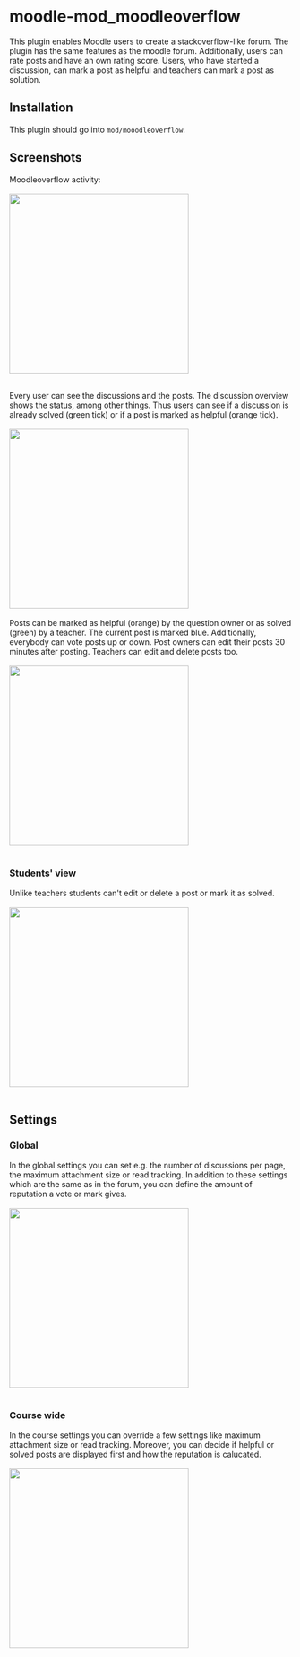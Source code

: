 # moodle-mod_moodleoverflow

This plugin enables Moodle users to create a stackoverflow-like forum.
The plugin has the same features as the moodle forum.
Additionally, users can rate posts and have an own rating score.
Users, who have started a discussion, can mark a post as helpful and teachers can mark a post as solution.


## Installation
This plugin should go into `mod/mooodleoverflow`.

## Screenshots
Moodleoverflow activity:</br></br>
<img src="https://wiwi-gitlab.uni-muenster.de/learnweb/moodle-mod_moodleoverflow/uploads/2e3634f006078e4c99a1c99d564f0795/Dashboard.png" width="320">
</br></br>

Every user can see the discussions and the posts. 
The discussion overview shows the status, among other things. Thus users can see if a discussion is already solved (green tick) or if a post is marked as helpful (orange tick).
</br></br>
<img src="https://wiwi-gitlab.uni-muenster.de/learnweb/moodle-mod_moodleoverflow/uploads/352944ce0e7c06cf7844275f0e948f57/discussion_list.png" width="320">
</br></br>
Posts can be marked as helpful (orange) by the question owner or as solved (green) by a teacher. The current post is marked blue.
Additionally, everybody can vote posts up or down. Post owners can edit their posts 30 minutes after posting. Teachers can edit and delete posts too.
</br></br>
<img src="https://wiwi-gitlab.uni-muenster.de/learnweb/moodle-mod_moodleoverflow/uploads/78af33c7f0357d8c0932fab266e5134c/post.png" width="320">
</br></br>

### Students' view
Unlike teachers students can't edit or delete a post or mark it as solved.
</br></br>
<img src="https://wiwi-gitlab.uni-muenster.de/learnweb/moodle-mod_moodleoverflow/uploads/b0bca7f3a7792049f869dacd6515119c/students_view.png" width="320">
</br></br>

## Settings
### Global
In the global settings you can set e.g. the number of discussions per page, the maximum attachment size or read tracking.
In addition to these settings which are the same as in the forum, you can define the amount of reputation a vote or mark gives.
</br></br>
<img src="https://wiwi-gitlab.uni-muenster.de/learnweb/moodle-mod_moodleoverflow/uploads/067bfe183f41b9e3bc3fe16ddc76d618/general_settings.png" width="320">
</br></br>

### Course wide
In the course settings you can override a few settings like maximum attachment size or read tracking.
Moreover, you can decide if helpful or solved posts are displayed first and how the reputation is calucated.
</br></br>
<img src="https://wiwi-gitlab.uni-muenster.de/learnweb/moodle-mod_moodleoverflow/uploads/c21638affa0d95db41cc21dbc6283c40/course_settings.png" width="320">
</br></br>
